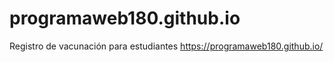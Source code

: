 # programaweb180.github.io
Registro de vacunación para estudiantes  https://programaweb180.github.io/

